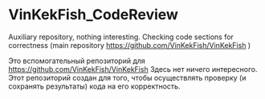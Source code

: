 # VinKekFish_CodeReview
Аuxiliary repository, nothing interesting. Checking code sections for correctness (main repository https://github.com/VinKekFish/VinKekFish )

Это вспомогательный репозиторий для https://github.com/VinKekFish/VinKekFish
Здесь нет ничего интересного.
Этот репозиторий создан для того, чтобы осуществлять проверку (и сохранять результаты) кода на его корректность.
